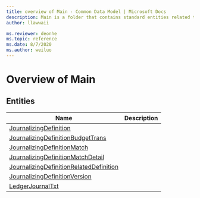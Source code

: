 ```yaml
---
title: overview of Main - Common Data Model | Microsoft Docs
description: Main is a folder that contains standard entities related to the Common Data Model.
author: llawwaii

ms.reviewer: deonhe
ms.topic: reference
ms.date: 8/7/2020
ms.author: weiluo
---
```


# Overview of Main


## Entities

|Name|Description|
|---|---|
|[JournalizingDefinition](JournalizingDefinition.md)||
|[JournalizingDefinitionBudgetTrans](JournalizingDefinitionBudgetTrans.md)||
|[JournalizingDefinitionMatch](JournalizingDefinitionMatch.md)||
|[JournalizingDefinitionMatchDetail](JournalizingDefinitionMatchDetail.md)||
|[JournalizingDefinitionRelatedDefinition](JournalizingDefinitionRelatedDefinition.md)||
|[JournalizingDefinitionVersion](JournalizingDefinitionVersion.md)||
|[LedgerJournalTxt](LedgerJournalTxt.md)||
